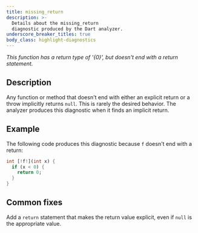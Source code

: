 ```yaml
---
title: missing_return
description: >-
  Details about the missing_return
  diagnostic produced by the Dart analyzer.
underscore_breaker_titles: true
body_class: highlight-diagnostics
---
```


_This function has a return type of '{0}', but doesn't end with a return
statement._

## Description

Any function or method that doesn't end with either an explicit return or a
throw implicitly returns `null`. This is rarely the desired behavior. The
analyzer produces this diagnostic when it finds an implicit return.

## Example

The following code produces this diagnostic because `f` doesn't end with a
return:

```dart
int [!f!](int x) {
  if (x < 0) {
    return 0;
  }
}
```

## Common fixes

Add a `return` statement that makes the return value explicit, even if
`null` is the appropriate value.
